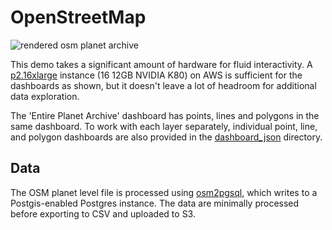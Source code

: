 # OpenStreetMap

![rendered osm planet archive](https://github.com/omnisci/community_datasets/blob/master/openstreetmap/dashboard_img/planet_osm_entire_archive.png)

This demo takes a significant amount of hardware for fluid interactivity. A [p2.16xlarge](https://aws.amazon.com/ec2/instance-types/p2/) instance (16 12GB NVIDIA K80) on AWS is sufficient for the dashboards as shown, but it doesn't leave a lot of headroom for additional data exploration.

The 'Entire Planet Archive' dashboard has points, lines and polygons in the same dashboard. To work with each layer separately, individual point, line, and polygon dashboards are also provided in the [dashboard_json](openstreetmap/dashboard_json) directory.

## Data

The OSM planet level file is processed using [osm2pgsql](https://github.com/openstreetmap/osm2pgsql), which writes to a Postgis-enabled Postgres instance. The data are minimally processed before exporting to CSV and uploaded to S3.
